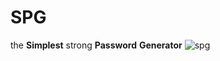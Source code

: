 # SPG
 the **Simplest** strong **Password** **Generator**
![spg](https://user-images.githubusercontent.com/69747100/130422062-5f06e240-dfda-4e6f-aba2-dbdc1bb50691.png)
